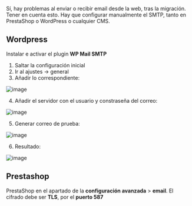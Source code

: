 Sí, hay problemas al enviar o recibir email desde la web, tras la migración. 
Tener en cuenta esto. Hay que configurar manualmente el SMTP, tanto en PrestaShop o WordPress o cualquier CMS.

## Wordpress

Instalar e activar el plugin **WP Mail SMTP**

1. Saltar la configuración inicial
2. Ir al ajustes -> general
3. Añadir lo correspondiente:

![image](https://github.com/user-attachments/assets/02668945-b35e-4ab1-a6e6-01675a8d3d60)

4. Añadir el servidor con el usuario y constraseña del correo:
   
![image](https://github.com/user-attachments/assets/dd4f9c52-452a-49e0-ad92-dc0ad47fff22)

5. Generar correo de prueba:
   
![image](https://github.com/user-attachments/assets/3b71fe34-16ce-4e10-8786-b2f7a3162ed7)

6. Resultado:

![image](https://github.com/user-attachments/assets/9fd2d413-b3e9-4635-a384-19fcb08b1a08)

## Prestashop

PrestaShop en el apartado de la **configuración avanzada** > **email**. 
El cifrado debe ser **TLS**, por el **puerto 587**
  
